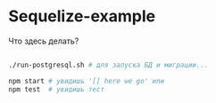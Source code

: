 
# Sequelize-example

Что здесь делать?

```sh

./run-postgresql.sh # для запуска БД и миграции...

npm start # увидишь '[] here we go' или
npm test  # увидишь тест
```
